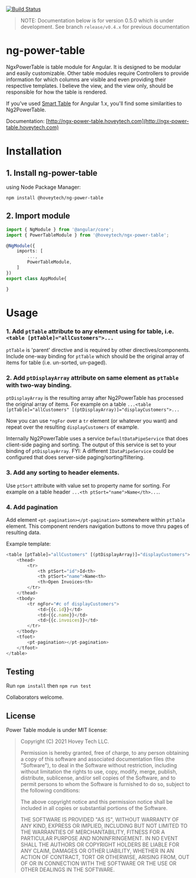 [![Build Status](https://travis-ci.org/hoveytech/ng2-power-table.svg?branch=master)](https://travis-ci.org/hoveytech/ng2-power-table)

> NOTE: Documentation below is for version 0.5.0 which is under development. See branch `release/v0.4.x` for previous documentation

# ng-power-table

NgxPowerTable is table module for Angular. It is designed to be modular and easily customizable. Other table modules require Controllers to provide information for which columns are visible and even providing their respective templates. I believe the view, and the view only, should be responsible for how the table is rendered.

If you've used [Smart Table](https://github.com/lorenzofox3/Smart-Table) for Angular 1.x, you'll find some similarities to Ng2PowerTable.

Documentation: [http://ngx-power-table.hoveytech.com](http://ngx-power-table.hoveytech.com)

# Installation

## 1. Install ng-power-table

using Node Package Manager:

`npm install @hoveytech/ng-power-table`

## 2. Import module

```typescript
import { NgModule } from '@angular/core';
import { PowerTableModule } from '@hoveytech/ngx-power-table';

@NgModule({
	imports: [
        ...,
		PowerTableModule,
	]
})
export class AppModule{

}
```

# Usage

### 1. Add `ptTable` attribute to any element using for table, i.e. `<table [ptTable]="allCustomers">...`

`ptTable` is 'parent' directive and is required by other directives/components. Include one-way binding for `ptTable` which should be the original array of items for table (i.e. un-sorted, un-paged).

### 2. Add `ptDisplayArray` attribute on same element as `ptTable` with two-way binding.

`ptDisplayArray` is the resulting array after Ng2PowerTable has processed the original array of items. For example on a table `...<table [ptTable]="allCustomers" [(ptDisplayArray)]="displayCustomers">...`

Now you can use `*ngFor` over a `tr` element (or whatever you want) and repeat over the resulting `displayCustomers` of example.

Internally Ng2PowerTable uses a service `DefaultDataPipeService` that does client-side paging and sorting. The output of this service is set to your binding of `ptDisplayArray`. FYI: A different `IDataPipeService` could be configured that does server-side paging/sorting/filtering.

### 3. Add any sorting to header elements.

Use `ptSort` attribute with value set to property name for sorting. For example on a table header `...<th ptSort="name">Name</th>...`.

### 4. Add pagination 

Add element `<pt-pagination></pt-pagination>` somewhere within `ptTable` element. This component renders navigation buttons to move thru pages of resulting data.

Example template:

```javascript
<table [ptTable]="allCustomers" [(ptDisplayArray)]="displayCustomers">
    <thead>
        <tr>
            <th ptSort="id">Id<th>
            <th ptSort="name">Name<th>
            <th>Open Invoices<th>
        </tr>
    </thead>
    <tbody>
        <tr ngFor="#c of displayCustomers">
            <td>{{c.id}}</td>
            <td>{{c.name}}</td>
            <td>{{c.invoices}}</td>
        </tr>
    </tbody>
    <tfoot>
        <pt-pagination></pt-pagination>
    </tfoot>
</table>
```

## Testing

Run `npm install` then `npm run test`

Collaborators welcome.

## License

Power Table module is under MIT license:

> Copyright (C) 2021 Hovey Tech LLC.
>
> Permission is hereby granted, free of charge, to any person
> obtaining a copy of this software and associated documentation files
> (the "Software"), to deal in the Software without restriction,
> including without limitation the rights to use, copy, modify, merge,
> publish, distribute, sublicense, and/or sell copies of the Software,
> and to permit persons to whom the Software is furnished to do so,
> subject to the following conditions:
>
> The above copyright notice and this permission notice shall be
> included in all copies or substantial portions of the Software.
>
> THE SOFTWARE IS PROVIDED "AS IS", WITHOUT WARRANTY OF ANY KIND,
> EXPRESS OR IMPLIED, INCLUDING BUT NOT LIMITED TO THE WARRANTIES OF
> MERCHANTABILITY, FITNESS FOR A PARTICULAR PURPOSE AND
> NONINFRINGEMENT. IN NO EVENT SHALL THE AUTHORS OR COPYRIGHT HOLDERS
> BE LIABLE FOR ANY CLAIM, DAMAGES OR OTHER LIABILITY, WHETHER IN AN
> ACTION OF CONTRACT, TORT OR OTHERWISE, ARISING FROM, OUT OF OR IN
> CONNECTION WITH THE SOFTWARE OR THE USE OR OTHER DEALINGS IN THE
> SOFTWARE.
